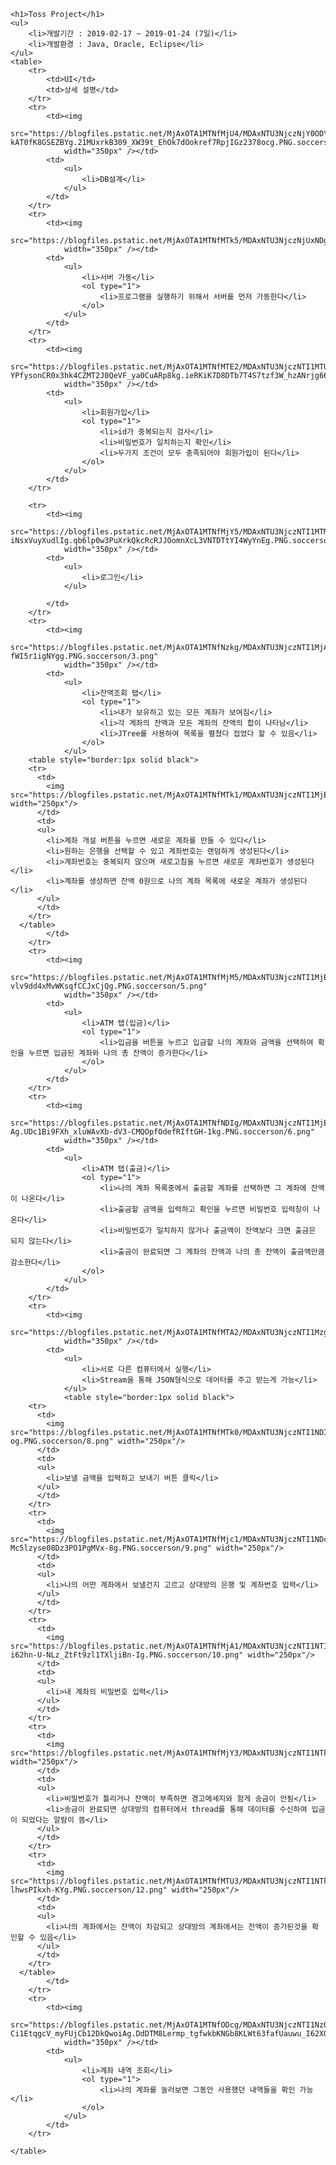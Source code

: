 	<h1>Toss Project</h1>
	<ul>
		<li>개발기간 : 2019-02-17 ~ 2019-01-24 (7일)</li>
		<li>개발환경 : Java, Oracle, Eclipse</li>
	</ul>
	<table>
		<tr>
			<td>UI</td>
			<td>상세 설명</td>
		</tr>
		<tr>
			<td><img
				src="https://blogfiles.pstatic.net/MjAxOTA1MTNfMjU4/MDAxNTU3NjczNjY0ODY5.c1W9pOH3cCQaXAU8OysrdyxBrr5rR-kAT0fK8GSEZBYg.21MUxrkB309_XW39t_EhOk7dOokref7RpjIGz2378ocg.PNG.soccerson/db.png"
				width="350px" /></td>
			<td>
				<ul>
					<li>DB설계</li>
				</ul>
			</td>
		</tr>
		<tr>
			<td><img
				src="https://blogfiles.pstatic.net/MjAxOTA1MTNfMTk5/MDAxNTU3NjczNjUxNDgw.t1U5tLvmWBLgeNZPE13g2vxt2dJkjSjCzx3fUGEcnMgg.Gb4UR_sEvYL0EJR38hNkPgcxWBJRMM4MBnv21dPL_Yog.PNG.soccerson/0.png"
				width="350px" /></td>
			<td>
				<ul>
					<li>서버 가동</li>
					<ol type="1">
						<li>프로그램을 실행하기 위해서 서버를 먼저 가동한다</li>
					</ol>
				</ul>
			</td>
		</tr>
		<tr>
			<td><img
				src="https://blogfiles.pstatic.net/MjAxOTA1MTNfMTE2/MDAxNTU3NjczNTI1MTUy.OH24N-YPfysonCR0x3hk4CZMT2J0QeVF_ya0CuARp8kg.ieRKiK7D8DTb7T4S7tzf3W_hzANrjg6659hn997AoPEg.PNG.soccerson/1.png"
				width="350px" /></td>
			<td>
				<ul>
					<li>회원가입</li>
					<ol type="1">
						<li>id가 중복되는지 검사</li>
						<li>비밀번호가 일치하는지 확인</li>
						<li>두가지 조건이 모두 충족되어야 회원가입이 된다</li>
					</ol>
				</ul>
			</td>
		</tr>

		<tr>
			<td><img
				src="https://blogfiles.pstatic.net/MjAxOTA1MTNfMjY5/MDAxNTU3NjczNTI1MTM3.QpioOAh3LgyM6FNldQiB7LY4IFcLDD-iNsxVuyXudlIg.qb6lp0w3PuXrkQkcRcRJJOomnXcL3VNTDTtYI4WyYnEg.PNG.soccerson/2.png"
				width="350px" /></td>
			<td>
				<ul>
					<li>로그인</li>
				</ul>
				
			</td>
		</tr>
		<tr>
			<td><img
				src="https://blogfiles.pstatic.net/MjAxOTA1MTNfNzkg/MDAxNTU3NjczNTI1MjAy.jbDOpiskdnjL3_g1QV1VpXHKxe0O91qvUlygYks44TAg.NPKGGhp6AGix9Di0d2gnuP9f7zTe8qn-fWI5r1igNYgg.PNG.soccerson/3.png"
				width="350px" /></td>
			<td>
				<ul>
					<li>잔액조회 탭</li>
					<ol type="1">
						<li>내가 보유하고 있는 모든 계좌가 보여짐</li>
						<li>각 계좌의 잔액과 모든 계좌의 잔액의 합이 나타남</li>
						<li>JTree를 사용하여 목록을 펼쳤다 접었다 할 수 있음</li>
					</ol>
				</ul>
		<table style="border:1px solid black">
        <tr>
          <td>
            <img src="https://blogfiles.pstatic.net/MjAxOTA1MTNfMTk1/MDAxNTU3NjczNTI1MjEx.ogCacFu3Keu8ejn9QgzkWZ3LayJdrRYh7Hy296YeEmwg.J393dQSunSSa_pcu9IC6g8C1Fj0LwcppBhAFCvK7k7Mg.PNG.soccerson/4.png" width="250px"/>
          </td>
          <td>
          <ul>
          	<li>계좌 개설 버튼을 누르면 새로운 계좌를 만들 수 있다</li>
          	<li>원하는 은행을 선택할 수 있고 계좌번호는 랜덤하게 생성된다</li>
          	<li>계좌번호는 중복되지 않으며 새로고침을 누르면 새로운 계좌번호가 생성된다</li>
          	<li>계좌를 생성하면 잔액 0원으로 나의 계좌 목록에 새로운 계좌가 생성된다</li>
          </ul>
          </td>
        </tr>
      </table>
			</td>
		</tr>
		<tr>
			<td><img
				src="https://blogfiles.pstatic.net/MjAxOTA1MTNfMjM5/MDAxNTU3NjczNTI1MjEz.h7PgSQFlrmDAsaP2EHGBqejfBquzKOlLjKbzrTVFL6Ug.JIZoSiBzTJOCDEYciZNP-vlv9dd4xMvWKsqfCCJxCjQg.PNG.soccerson/5.png"
				width="350px" /></td>
			<td>
				<ul>
					<li>ATM 탭(입금)</li>
					<ol type="1">
						<li>입금을 버튼을 누르고 입금할 나의 계좌와 금액을 선택하여 확인을 누르면 입금된 계좌와 나의 총 잔액이 증가한다</li>
					</ol>
				</ul>
			</td>
		</tr>
		<tr>
			<td><img
				src="https://blogfiles.pstatic.net/MjAxOTA1MTNfNDIg/MDAxNTU3NjczNTI1MjE4.99cnsjN5V7esYitDd8zRxWymCV8tH1wni8KIUqopM-Ag.UDc1Bi9FXh_xluWAvXb-dV3-CMQOpfOdefRIftGH-1kg.PNG.soccerson/6.png"
				width="350px" /></td>
			<td>
				<ul>
					<li>ATM 탭(출금)</li>
					<ol type="1">
						<li>나의 계좌 목록중에서 출금할 계좌를 선택하면 그 계좌에 잔액이 나온다</li>
						<li>출금할 금액을 입력하고 확인을 누르면 비밀번호 입력창이 나온다</li>
						<li>비밀번호가 일치하지 않거나 출금액이 잔액보다 크면 출금은 되지 않는다</li>
						<li>출금이 완료되면 그 계좌의 잔액과 나의 총 잔액이 출금액만큼 감소한다</li>
					</ol>
				</ul>
			</td>
		</tr>
		<tr>
			<td><img
				src="https://blogfiles.pstatic.net/MjAxOTA1MTNfMTA2/MDAxNTU3NjczNTI1Mzgw.enhSn5pczK2h8CyKlRti9NgYfkrMjMMCmT0YyYVqXLog.UKT5Tg6MhKhEYHSC_GHeKvCMDLjeOgBmmA_LByRu8e8g.PNG.soccerson/7.png"
				width="350px" /></td>
			<td>
				<ul>
					<li>서로 다른 컴퓨터에서 실행</li>
					<li>Stream을 통해 JSON형식으로 데어터를 주고 받는게 가능</li>
				</ul>
				<table style="border:1px solid black">
        <tr>
          <td>
            <img src="https://blogfiles.pstatic.net/MjAxOTA1MTNfMTk0/MDAxNTU3NjczNTI1NDI3.X9NgEKj20OsqZL6hziBSRyUy1dt08HO2LETgzuh7HdQg.KFX5mGvxksi__7HR828QXpHOf2h9kRmGkCwXefPHk-og.PNG.soccerson/8.png" width="250px"/>
          </td>
          <td>
          <ul>
          	<li>보낼 금액을 입력하고 보내기 버튼 클릭</li>
          </ul>
          </td>
        </tr>
        <tr>
          <td>
            <img src="https://blogfiles.pstatic.net/MjAxOTA1MTNfMjc1/MDAxNTU3NjczNTI1NDcy.Swx1PMH1I4YDvtYEjO4g9YhTHfdRK0p1NUewyJ2CiUog.3cuO58VzkSHofcTdFAE-Mc5lzyse08Dz3PO1PgMVx-8g.PNG.soccerson/9.png" width="250px"/>
          </td>
          <td>
          <ul>
          	<li>나의 어떤 계좌에서 보낼건지 고르고 상대방의 은행 및 계좌번호 입력</li>
          </ul>
          </td>
        </tr>
        <tr>
          <td>
            <img src="https://blogfiles.pstatic.net/MjAxOTA1MTNfMjA1/MDAxNTU3NjczNTI1NTIx.7G3tuBIqGBWPvYwtN1rSJeNbjtKchSq676LLqJxSGa8g.LU8vtCVrHjw79-i62hn-U-NLz_ZtFt9zl1TXljiBn-Ig.PNG.soccerson/10.png" width="250px"/>
          </td>
          <td>
          <ul>
          	<li>내 계좌의 비밀번호 입력</li>
          </ul>
          </td>
        </tr>
        <tr>
          <td>
            <img src="https://blogfiles.pstatic.net/MjAxOTA1MTNfMjY3/MDAxNTU3NjczNTI1NTk5.euDOGCuOB9eE2wZnAT_lYr99HUe7TxxpyptJBNqZfZEg.zv6caZoU7ociDVm3spEB4y7vQU6warvXVxv4cR6dhzQg.PNG.soccerson/11.png" width="250px"/>
          </td>
          <td>
          <ul>
          	<li>비밀번호가 틀리거나 잔액이 부족하면 경고메세지와 함게 송금이 안됨</li>
          	<li>송금이 완료되면 상대방의 컴퓨터에서 thread를 통해 데이터를 수신하여 입금이 되었다는 알람이 뜸</li>
          </ul>
          </td>
        </tr>
        <tr>
          <td>
            <img src="https://blogfiles.pstatic.net/MjAxOTA1MTNfMTU3/MDAxNTU3NjczNTI1NTk4.2cRypmaIHA9vZMMSntXFs2iMHhqYdMAOSI9_zDgBZY0g.6gHMG_RfxKVcrsxaPJ8EBO6DQoxG9m-lhwsPIkxh-KYg.PNG.soccerson/12.png" width="250px"/>
          </td>
          <td>
          <ul>
          	<li>나의 계좌에서는 잔액이 차감되고 상대방의 계좌에서는 잔액이 증가된것을 확인할 수 있음</li>
          </ul>
          </td>
        </tr>
      </table>
			</td>
		</tr>
		<tr>
			<td><img
				src="https://blogfiles.pstatic.net/MjAxOTA1MTNfODcg/MDAxNTU3NjczNTI1NzQz.pIEKAwz7NZgn_ihS-Ci1EtqgcV_myFUjCb12DkQwoiAg.DdDTM8Lermp_tgfwkbKNGb8KLWt63fafUauwu_I62XQg.PNG.soccerson/14.png"
				width="350px" /></td>
			<td>
				<ul>
					<li>계좌 내역 조회</li>
					<ol type="1">
						<li>나의 계좌를 눌러보면 그동안 사용했던 내역들을 확인 가능</li>
					</ol>
				</ul>
			</td>
		</tr>
	
	</table>
